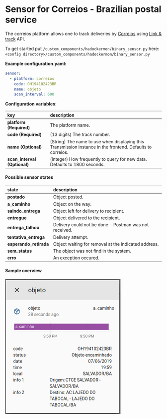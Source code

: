# Sensor for Correios - Brazilian postal service 
The correios platform allows one to track deliveries by [Correios](http://www.correios.com.br/) using [Link & track](https://linketrack.com/) API.

To get started put `/custom_components/hadockermon/binary_sensor.py` here:
`<config directory>/custom_components/hadockermon/binary_sensor.py`

**Example configuration.yaml:**
```yaml
sensor:
  - platform: correios
    code: OH194102423BR
    name: objeto
    scan_interval: 600
```

**Configuration variables:**
  
key | description
:--- | :---
**platform (Required)** | The platform name.
**code (Required)** | (13 digits) The track number.
**name (Optional)** | (String) The name to use when displaying this Transmission instance in the frontend. Defaults to correios.
**scan_interval (Optional)** | (integer) How frequently to query for new data. Defaults to 1800 seconds.

#### Possible sensor states

state | description
:--- | :---
**postado** | Object posted.
**a_caminho** | Object on the way.
**saindo_entrega** | Object left for delivery to recipient.
**entregue** | Object delivered to the recipient.
**entrega_falhou** | Delivery could not be done - Postman was not received.
**tentativa_entrega** | Delivery attempt.
**esperando_retirada** | Object waiting for removal at the indicated address.
**sem_status** | The object was not find in the system.
**erro** | An exception occured.

#### Sample overview
![Sample overview](images/correios.png)

